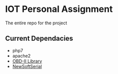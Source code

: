 # IOT Personal Assignment
The entire repo for the project
## Current Dependacies
- php7
- apache2
- [OBD-II Library](https://github.com/stanleyhuangyc/ArduinoOBD)
- [NewSoftSerial](http://arduiniana.org/libraries/newsoftserial/)
